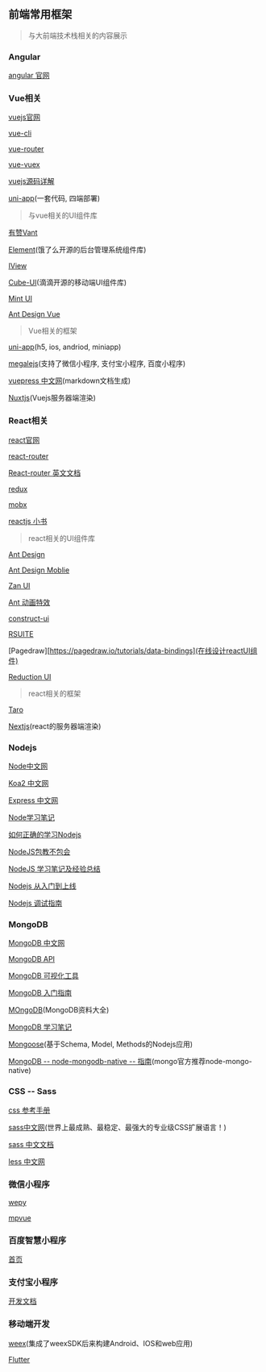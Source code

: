## 前端常用框架
> 与大前端技术栈相关的内容展示

### Angular
[angular 官网](https://angularjs.org/)


### Vue相关
[vuejs官网](https://cn.vuejs.org)

[vue-cli](https://cli.vuejs.org/zh/)

[vue-router](https://router.vuejs.org/zh/)

[vue-vuex](https://vuex.vuejs.org/zh/)   

[vuejs源码详解](https://github.com/answershuto/learnVue)

[uni-app](https://uniapp.dcloud.io/README)(一套代码, 四端部署)

> 与vue相关的UI组件库                   

[有赞Vant](https://youzan.github.io/vant)     

[Element](http://element.eleme.io/#/zh-CN)(饿了么开源的后台管理系统组件库)   

[IView](https://www.iviewui.com/docs/guide/install)    

[Cube-UI](https://didi.github.io/cube-ui/#/zh-CN/docs/introduction)(滴滴开源的移动端UI组件库)  

[Mint UI](http://mint-ui.github.io/docs/#/zh-cn2)       

[Ant Design Vue](https://vuecomponent.github.io/ant-design-vue/docs/vue/introduce/)       

> Vue相关的框架

[uni-app](https://uniapp.dcloud.io/)(h5, ios, andriod, miniapp)

[megalejs](https://megalojs.org/#/)(支持了微信小程序, 支付宝小程序, 百度小程序)

[vuepress 中文网](https://vuepress.vuejs.org/zh/)(markdown文档生成)

[Nuxtjs](https://zh.nuxtjs.org/)(Vuejs服务器端渲染)


### React相关
[react官网](https://react.docschina.org/)

[react-router](http://react-guide.github.io/react-router-cn/docs/Introduction.html)

[React-router 英文文档](https://reacttraining.com/react-router/web/guides/quick-start)

[redux](http://cn.redux.js.org/)

[mobx](https://cn.mobx.js.org/)

[reactjs 小书](http://huziketang.mangojuice.top/books/react/)

> react相关的UI组件库

[Ant Design](https://ant.design/index-cn)

[Ant Design Moblie](https://mobile.ant.design/index-cn)

[Zan UI](https://youzan.github.io/zent/zh/guides/install)

[Ant 动画特效](https://motion.ant.design/)

[construct-ui](https://vrimar.github.io/construct-ui/#/introduction/getting-started)

[RSUITE](https://rsuitejs.com/)

[Pagedraw][https://pagedraw.io/tutorials/data-bindings](在线设计reactUI组件)

[Reduction UI](https://reduction-admin.github.io/react-reduction/)

> react相关的框架

[Taro](https://taro.aotu.io/)

[Nextjs](https://nextjs.org/)(react的服务器端渲染)

### Nodejs
[Node中文网](http://nodejs.cn/)

[Koa2 中文网](https://koa.bootcss.com/)

[Express 中文网](http://www.expressjs.com.cn/)

[Node学习笔记](https://github.com/ChenShenhai/koa2-note/)

[如何正确的学习Nodejs](https://github.com/i5ting/How-to-learn-node-correctly)

[NodeJS包教不包会](https://github.com/alsotang/node-lessons)

[NodeJS 学习笔记及经验总结](https://github.com/chyingp/nodejs-learning-guide)

[Nodejs 从入门到上线](https://github.com/liuxing/node-blog)

[Nodejs 调试指南](https://github.com/nswbmw/node-in-debugging)

### MongoDB
[MongoDB 中文网](http://www.mongodb.org.cn/)

[MongoDB API](http://mongodb.github.io/node-mongodb-native/2.0/api/index.html)

[MongoDB 可视化工具](https://robomongo.org/)

[MongoDB 入门指南](https://jockchou.gitbooks.io/getting-started-with-mongodb/content/)

[MOngoDB](https://yq.aliyun.com/articles/53867)(MongoDB资料大全)

[MongoDB 学习笔记](https://github.com/qianjiahao/MongoDB)

[Mongoose](https://mongoosejs.com/)(基于Schema, Model, Methods的Nodejs应用)

[MongoDB -- node-mongodb-native -- 指南](http://mongodb.github.io/node-mongodb-native/2.2/quick-start/quick-start/)(mongo官方推荐node-mongo-native)

### CSS -- Sass
[css 参考手册](https://www.css88.com/book/css/)

[sass中文网](https://www.sass.hk/)(世界上最成熟、最稳定、最强大的专业级CSS扩展语言！)

[sass 中文文档](https://www.css88.com/doc/sass/)

[less 中文网](http://lesscss.cn/)

### 微信小程序
[wepy](https://tencent.github.io/wepy/)   

[mpvue](http://mpvue.com/mpvue/)   

### 百度智慧小程序

[首页](https://smartprogram.baidu.com/mappconsole/main/login)

### 支付宝小程序

[开发文档](https://docs.alipay.com/mini/developer/getting-started)


### 移动端开发

[weex](http://weex.incubator.apache.org/zh/guide/introduction.html)(集成了weexSDK后来构建Android、IOS和web应用)

[Flutter](https://flutterchina.club/)
